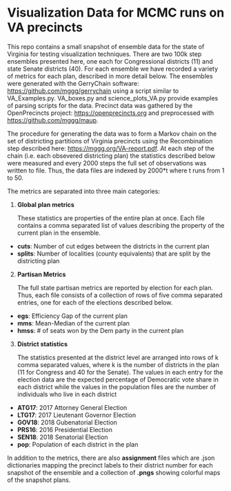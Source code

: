 # Visualization Data for MCMC runs on VA precincts

This repo contains a small snapshot of ensemble data for the state of Virginia for testing visualization techniques. There are two 100k step ensembles presented here, one each for Congressional districts (11) and state Senate districts (40). For each ensemble we have recorded a variety of metrics for each plan, described in more detail below. The ensembles were generated with the GerryChain software: <https://github.com/mggg/gerrychain> using a script similar to VA_Examples.py. VA_boxes.py and science_plots_VA.py provide examples of parsing scripts for the data. Precinct data was gathered by the OpenPrecincts project: <https://openprecincts.org> and preprocessed with <https://github.com/mggg/maup>.

The procedure for generating the data was to form a Markov chain on the set of districting partitions of Virginia precincts using the Recombination step described here: <https://mggg.org/VA-report.pdf>. At each step of the chain (i.e. each obsevered districting plan) the statistics described below were measured and every 2000 steps the full set of observations was written to file. Thus, the data files are indexed by 2000*t where t runs from 1 to 50. 

The metrics are separated into three main categories:

1. **Global plan metrics**

   These statistics are properties of the entire plan at once. Each file contains a comma separated list of values describing the property of the current plan in the ensemble. 

  * **cuts**: Number of cut edges between the districts in the current plan
  * **splits**: Number of localities (county equivalents) that are split by the districting plan

2. **Partisan Metrics**

   The full state partisan metrics are reported by election for each plan. Thus, each file consists of a collection of rows of five comma separated entries, one for each of the elections described below. 

  * **egs**: Efficiency Gap of the current plan
  * **mms**: Mean-Median of the current plan
  * **hmss**: # of seats won by the Dem party in the current plan

3. **District statistics**

   The statistics presented at the district level are arranged into rows of k comma separated values, where k is the number of districts in the plan (11 for Congress and 40 for the Senate). The values in each entry for the election data are the expected percentage of Democratic vote share in each district while the values in the population files are the number of individuals who live in each district
  * **ATG17**: 2017 Attorney General Election
  * **LTG17**: 2017 Lieutenant Governor Election
  * **GOV18**: 2018 Gubenatorial Election
  * **PRS16**: 2016 Presidential Election
  * **SEN18**: 2018 Senatorial Election
  * **pop**: Population of each district in the plan


In addition to the metrics, there are also **assignment** files which are .json dictionaries mapping the precinct labels to their district number for each snapshot of the ensemble and a collection of **.pngs** showing colorful maps of the snapshot plans. 

